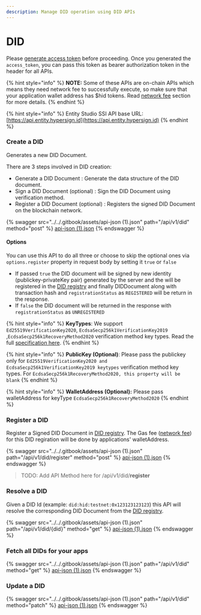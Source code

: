 ```yaml
---
description: Manage DID operation using DID APIs
---
```


# DID

Please [generate access token](authentication.md) before proceeding.  Once you generated the `access_token`, you can pass this token as bearer authorization token in the header for all APIs.&#x20;

{% hint style="info" %}
**NOTE:** Some of these APIs are on-chain APIs which means they need network fee to successfully execute, so make sure that your application wallet address has $hid tokens. Read [network fee](../developer-dashboard/network-fee.md) section for more details.
{% endhint %}

{% hint style="info" %}
Entity Studio SSI API base URL: [https://api.entity.hypersign.id](https://api.entity.hypersign.id)
{% endhint %}

### Create a DID

Generates a new DID Document.&#x20;

There are 3 steps involved in DID creation:&#x20;

* Generate a DID Document : Generate the data structure of  the DID document.
* Sign a DID Document (optional) : Sign the DID Document using verification method.&#x20;
* Register a DID Document (optional) : Registers the signed DID Document on the blockchain network.&#x20;

{% swagger src="../../.gitbook/assets/api-json (1).json" path="/api/v1/did" method="post" %}
[api-json (1).json](<../../.gitbook/assets/api-json (1).json>)
{% endswagger %}

#### Options

You can use this API to do all three or choose to skip the optional ones via `options.register` property in request body by setting it `true` or `false`

* If passed `true` the DID document will be signed by new identity (publickey-privateKey pair) generated by the server and the will be registered in the [DID registry](../../concepts/decentralized-identifier-did/did-registry.md) and finally DIDDocument along with transaction hash and `registrationStatus` as `REGISTERED` will be return in the response.&#x20;
* If `false` the DID document will be returned in the response with `registrationStatus` as `UNREGISTERED`&#x20;

{% hint style="info" %}
**KeyTypes**: We support `Ed25519VerificationKey2020`, `EcdsaSecp256k1VerificationKey2019` ,`EcdsaSecp256k1RecoveryMethod2020` verification method key types. Read the full [specification here](../../concepts/specifications/supported-signature-algorithms.md).
{% endhint %}

{% hint style="info" %}
**PublicKey (Optional)**: Please pass the publickey only for `Ed25519VerificationKey2020 and EcdsaSecp256k1VerificationKey2019 keytypes` verification method key types. For `EcdsaSecp256k1RecoveryMethod2020, this property will be blank`
{% endhint %}

{% hint style="info" %}
**WalletAddress (Optional):** Please pass walletAddress for keyType `EcdsaSecp256k1RecoveryMethod2020`
{% endhint %}

### Register a DID

Register a Signed DID Document in [DID registry](../../concepts/decentralized-identifier-did/did-registry.md). The Gas fee ([network fee](../developer-dashboard/network-fee.md)) for this DID regiration will be done by applications' walletAddress.&#x20;

{% swagger src="../../.gitbook/assets/api-json (1).json" path="/api/v1/did/register" method="post" %}
[api-json (1).json](<../../.gitbook/assets/api-json (1).json>)
{% endswagger %}

> TODO: Add API Method here for /api/v1/did/**register**

### Resolve a DID

Given a DID Id (example: `did:hid:testnet:0x123123123123`) this API will resolve the corresponding DID Document from the [DID registry](../../concepts/decentralized-identifier-did/did-registry.md).&#x20;

{% swagger src="../../.gitbook/assets/api-json (1).json" path="/api/v1/did/{did}" method="get" %}
[api-json (1).json](<../../.gitbook/assets/api-json (1).json>)
{% endswagger %}

### Fetch all DIDs for your apps

{% swagger src="../../.gitbook/assets/api-json (1).json" path="/api/v1/did" method="get" %}
[api-json (1).json](<../../.gitbook/assets/api-json (1).json>)
{% endswagger %}

### Update a DID

{% swagger src="../../.gitbook/assets/api-json (1).json" path="/api/v1/did" method="patch" %}
[api-json (1).json](<../../.gitbook/assets/api-json (1).json>)
{% endswagger %}

###
